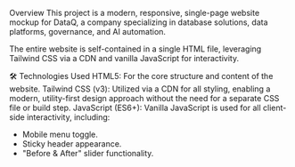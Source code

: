 Overview
This project is a modern, responsive, single-page website mockup for DataQ, a company specializing in database solutions, data platforms, governance, and AI automation. 

The entire website is self-contained in a single HTML file, leveraging Tailwind CSS via a CDN and vanilla JavaScript for interactivity.

🛠️ Technologies Used
HTML5: For the core structure and content of the website.
Tailwind CSS (v3): Utilized via a CDN for all styling, enabling a modern, utility-first design approach without the need for a separate CSS file or build step.
JavaScript (ES6+): Vanilla JavaScript is used for all client-side interactivity, including:

- Mobile menu toggle.
- Sticky header appearance.
- "Before & After" slider functionality.
